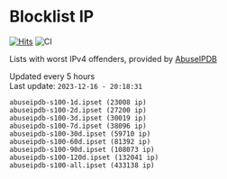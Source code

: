 # Blocklist IP

[![Hits](https://hits.seeyoufarm.com/api/count/incr/badge.svg?url=https%3A%2F%2Fgithub.com%2Fborestad%2Fblocklist-ip%2F&count_bg=%2379C83D&title_bg=%23555555&icon=&icon_color=%23E7E7E7&title=hits&edge_flat=false)](https://hits.seeyoufarm.com)  ![CI](https://img.shields.io/github/workflow/status/borestad/blocklist-ip/CI?style=flat-square)

Lists with worst IPv4 offenders, provided by [AbuseIPDB](https://www.abuseipdb.com/)

<!-- FOOTER-PLACEHOLDER -->
Updated every 5 hours<br>
Last update: `2023-12-16 - 20:18:31`
```
abuseipdb-s100-1d.ipset (23008 ip)
abuseipdb-s100-2d.ipset (27200 ip)
abuseipdb-s100-3d.ipset (30019 ip)
abuseipdb-s100-7d.ipset (38096 ip)
abuseipdb-s100-30d.ipset (59710 ip)
abuseipdb-s100-60d.ipset (81392 ip)
abuseipdb-s100-90d.ipset (108073 ip)
abuseipdb-s100-120d.ipset (132041 ip)
abuseipdb-s100-all.ipset (433138 ip)
```
